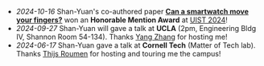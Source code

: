 - _2024-10-16_ Shan-Yuan's co-authored paper [**Can a smartwatch move your fingers?**](projects/watch-ems-uist24.pdf) won an **Honorable Mention Award** at [UIST 2024](https://uist.acm.org/2024)!
- _2024-09-27_ Shan-Yuan will gave a talk at **UCLA** (2pm, Engineering Bldg IV, Shannon Room 54-134). Thanks [Yang Zhang](https://yangzhang.dev/) for hosting me!
- _2024-06-17_ Shan-Yuan gave a talk at **Cornell Tech** (Matter of Tech lab). Thanks [Thijs Roumen](https://thijsroumen.eu/) for hosting and touring me the campus!
